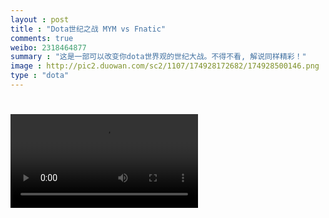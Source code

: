 ```yaml
---
layout : post
title : "Dota世纪之战 MYM vs Fnatic"
comments: true
weibo: 2318464877
summary : "这是一部可以改变你dota世界观的世纪大战。不得不看, 解说同样精彩！"
image : http://pic2.duowan.com/sc2/1107/174928172682/174928500146.png
type : "dota"
---
```



<h1>
  <video controls="" autoplay="" preload="auto"  class="movie">
    <source src="http://m.youku.com/webapp/cdnProxy?cdn=http%3A%2F%2Ff.youku.com%2Fplayer%2FgetFlvPath%2Fsid%2F136676803775493_01%2Fst%2Fmp4%2Ffileid%2F03000804004DEA5DF6E887048F1AF8CAD59A98-DC4A-5D5E-FEBF-16120112A87C%3FK%3Deb8522a0f9d5501228288d44%26hd%3D1"></source>
    <source src="http://m.youku.com/webapp/cdnProxy?cdn=http%3A%2F%2Ff.youku.com%2Fplayer%2FgetFlvPath%2Fsid%2F136676803775493_02%2Fst%2Fmp4%2Ffileid%2F03000804014DEA5DF6E887048F1AF8CAD59A98-DC4A-5D5E-FEBF-16120112A87C%3FK%3D5624f8da28e67b062411611d%26hd%3D1"></source>
    <source src="http://m.youku.com/webapp/cdnProxy?cdn=http%3A%2F%2Ff.youku.com%2Fplayer%2FgetFlvPath%2Fsid%2F136676803775493_03%2Fst%2Fmp4%2Ffileid%2F03000804024DEA5DF6E887048F1AF8CAD59A98-DC4A-5D5E-FEBF-16120112A87C%3FK%3Db84bb392ce67050928288d44%26hd%3D1"></source>
    <source src="http://m.youku.com/webapp/cdnProxy?cdn=http%3A%2F%2Ff.youku.com%2Fplayer%2FgetFlvPath%2Fsid%2F136676803775493_04%2Fst%2Fmp4%2Ffileid%2F03000804034DEA5DF6E887048F1AF8CAD59A98-DC4A-5D5E-FEBF-16120112A87C%3FK%3D0a37e63dd9aa38eb261cf730%26hd%3D1"></source>
  </video>
</h1>